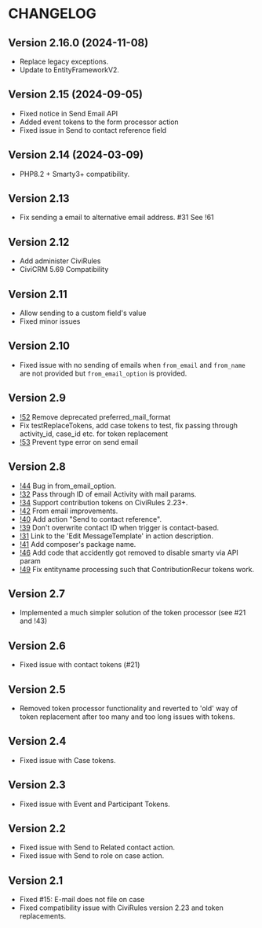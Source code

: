 # CHANGELOG

## Version 2.16.0 (2024-11-08)

* Replace legacy exceptions.
* Update to EntityFrameworkV2.

## Version 2.15 (2024-09-05)

* Fixed notice in Send Email API
* Added event tokens to the form processor action
* Fixed issue in Send to contact reference field

## Version 2.14 (2024-03-09)

* PHP8.2 + Smarty3+ compatibility.

## Version 2.13

*  Fix sending a email to alternative email address. #31 See !61

## Version 2.12

* Add administer CiviRules
* CiviCRM 5.69 Compatibility

## Version 2.11

* Allow sending to a custom field's value
* Fixed minor issues

## Version 2.10

* Fixed issue with no sending of emails when `from_email` and `from_name` are not provided but `from_email_option` is provided.

## Version 2.9

* [!52](https://lab.civicrm.org/extensions/emailapi/-/merge_requests/52) Remove deprecated preferred_mail_format
* Fix testReplaceTokens, add case tokens to test, fix passing through activity_id, case_id etc. for token replacement
* [!53](https://lab.civicrm.org/extensions/emailapi/-/merge_requests/53) Prevent type error on send email

## Version 2.8

* [!44](https://lab.civicrm.org/extensions/emailapi/-/merge_requests/44) Bug in from_email_option.
* [!32](https://lab.civicrm.org/extensions/emailapi/-/merge_requests/32) Pass through ID of email Activity with mail params.
* [!34](https://lab.civicrm.org/extensions/emailapi/-/merge_requests/34) Support contribution tokens on CiviRules 2.23+.
* [!42](https://lab.civicrm.org/extensions/emailapi/-/merge_requests/42) From email improvements.
* [!40](https://lab.civicrm.org/extensions/emailapi/-/merge_requests/40) Add action "Send to contact reference".
* [!39](https://lab.civicrm.org/extensions/emailapi/-/merge_requests/39) Don't overwrite contact ID when trigger is contact-based.
* [!31](https://lab.civicrm.org/extensions/emailapi/-/merge_requests/31) Link to the 'Edit MessageTemplate' in action description.
* [!41](https://lab.civicrm.org/extensions/emailapi/-/merge_requests/41) Add composer's package name.
* [!46](https://lab.civicrm.org/extensions/emailapi/-/merge_requests/46) Add code that accidently got removed to disable smarty via API param
* [!49](https://lab.civicrm.org/extensions/emailapi/-/merge_requests/49) Fix entityname processing such that ContributionRecur tokens work.

## Version 2.7

* Implemented a much simpler solution of the token processor (see #21 and !43)

## Version 2.6

* Fixed issue with contact tokens (#21)

## Version 2.5

* Removed token processor functionality and reverted to 'old' way of token replacement after too many and too long issues with tokens.

## Version 2.4

* Fixed issue with Case tokens.

## Version 2.3

* Fixed issue with Event and Participant Tokens.

## Version 2.2

* Fixed issue with Send to Related contact action.
* Fixed issue with Send to role on case action.

## Version 2.1

* Fixed #15: E-mail does not file on case
* Fixed compatibility issue with CiviRules version 2.23 and token replacements.
